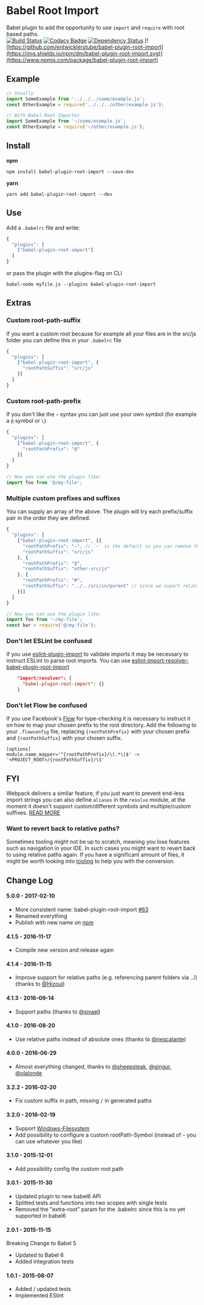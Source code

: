 # Babel Root Import
Babel plugin to add the opportunity to use `import` and `require` with root based paths.<br>
[![Build Status](https://travis-ci.org/entwicklerstube/babel-plugin-root-import.svg?branch=master)](https://travis-ci.org/entwicklerstube/babel-plugin-root-import)
[![Codacy Badge](https://img.shields.io/codacy/98f77bcc84964e67a2754e563b962d27.svg)](https://www.codacy.com/app/me_1438/both-io)
[![Dependency Status](https://david-dm.org/entwicklerstube/babel-plugin-root-import.svg)](https://david-dm.org/entwicklerstube/babel-plugin-root-import)
[![https://github.com/entwicklerstube/babel-plugin-root-import](https://img.shields.io/npm/dm/babel-plugin-root-import.svg)](https://www.npmjs.com/package/babel-plugin-root-import)

## Example
```javascript
// Usually
import SomeExample from '../../../some/example.js';
const OtherExample = require('../../../other/example.js');

// With Babel-Root-Importer
import SomeExample from '~/some/example.js';
const OtherExample = require('~/other/example.js');
```

## Install
**npm**
```
npm install babel-plugin-root-import --save-dev
```

**yarn**
```
yarn add babel-plugin-root-import --dev
```

## Use
Add a `.babelrc` file and write:
```javascript
{
  "plugins": [
    ["babel-plugin-root-import"]
  ]
}

```
or pass the plugin with the plugins-flag on CLI
```
babel-node myfile.js --plugins babel-plugin-root-import
```

## Extras
### Custom root-path-suffix
If you want a custom root because for example all your files are in the src/js folder you can define this in your `.babelrc` file
```javascript
{
  "plugins": [
    ["babel-plugin-root-import", {
      "rootPathSuffix": "src/js"
    }]
  ]
}
```

### Custom root-path-prefix
If you don't like the `~` syntax you can just use your own symbol (for example a `@` symbol or `\`)
```javascript
{
  "plugins": [
    ["babel-plugin-root-import", {
      "rootPathPrefix": "@"
    }]
  ]
}

// Now you can use the plugin like:
import foo from '@/my-file';
```

### Multiple custom prefixes and suffixes
You can supply an array of the above. The plugin will try each prefix/suffix pair in the order they are defined.
```javascript
{
  "plugins": [
    ["babel-plugin-root-import", [{
      "rootPathPrefix": "~", // `~` is the default so you can remove this if you want
      "rootPathSuffix": "src/js"
    }, {
      "rootPathPrefix": "@",
      "rootPathSuffix": "other-src/js"
    }, {
      "rootPathPrefix": "#",
      "rootPathSuffix": "../../src/in/parent" // since we suport relative paths you can also go into a parent directory
    }]]
  ]
}

// Now you can use the plugin like:
import foo from '~/my-file';
const bar = require('@/my-file');
```

### Don't let ESLint be confused
If you use [eslint-plugin-import](https://github.com/benmosher/eslint-plugin-import) to validate imports it may be necessary to instruct ESLint to parse root imports. You can use [eslint-import-resolver-babel-plugin-root-import](https://github.com/bingqichen/eslint-import-resolver-babel-plugin-root-import)

```json
    "import/resolver": {
      "babel-plugin-root-import": {}
    }
```

### Don't let Flow be confused

If you use Facebook's [Flow](https://flowtype.org/) for type-checking it is necessary to instruct it on how to map your chosen prefix to the root directory. Add the following to your `.flowconfig` file, replacing `{rootPathPrefix}` with your chosen prefix and `{rootPathSuffix}` with your chosen suffix.
```
[options]
module.name_mapper='^{rootPathPrefix}/\(.*\)$' -> '<PROJECT_ROOT>/{rootPathSuffix}/\1'
```

## FYI
Webpack delivers a similar feature, if you just want to prevent end-less import strings you can also define `aliases` in the `resolve` module, at the moment it doesn't support custom/different symbols and multiple/custom suffixes.
[READ MORE](http://xabikos.com/2015/10/03/Webpack-aliases-and-relative-paths/)

### Want to revert back to relative paths?
Sometimes tooling might not be up to scratch, meaning you lose features such as navigation in your IDE. In such cases you might want to revert back to using relative paths again. If you have a significant amount of files, it might be worth looking into [tooling](https://www.npmjs.com/package/convert-root-import) to help you with the conversion.

## Change Log
#### 5.0.0 - 2017-02-10
- More consistent name: babel-plugin-root-import [#63](https://github.com/entwicklerstube/babel-plugin-root-import/issues/63)
- Renamed everything
- Publish with new name on [npm](babel-plugin-root-import)

#### 4.1.5 - 2016-11-17
- Compile new version and release again

#### 4.1.4 - 2016-11-15
- Improve support for relative paths (e.g. referencing parent folders via ../) (thanks to [@Hizoul](https://github.com/hizoul))

#### 4.1.3 - 2016-09-14
- Support paths (thanks to [@sivael](https://github.com/sivael))

#### 4.1.0 - 2016-08-20
- Use relative paths instead of absolute ones (thanks to [@nescalante](https://github.com/nescalante))

#### 4.0.0 - 2016-06-29
- Almost everything changed, thanks to [@sheepsteak](https://github.com/sheepsteak), [@gingur](https://github.com/gingur), [@olalonde](https://github.com/olalonde)

#### 3.2.2 - 2016-02-20
- Fix custom suffix in path, missing `/` in generated paths

#### 3.2.0 - 2016-02-19
- Support [Windows-Filesystem](http://superuser.com/questions/176388/why-does-windows-use-backslashes-for-paths-and-unix-forward-slashes/176395#176395)
- Add possibility to configure a custom rootPath-Symbol (instead of `~` you can use whatever you like)

#### 3.1.0 - 2015-12-01
- Add possibility config the custom root path

#### 3.0.1 - 2015-11-30
- Updated plugin to new babel6 API
- Splitted tests and functions into two scopes with single tests
- Removed the "extra-root" param for the .babelrc since this is no yet supported in babel6

#### 2.0.1 - 2015-11-15
Breaking Change to Babel 5
- Updated to Babel 6
- Added integration tests

#### 1.0.1 - 2015-08-07
- Added / updated tests
- Implemented ESlint
